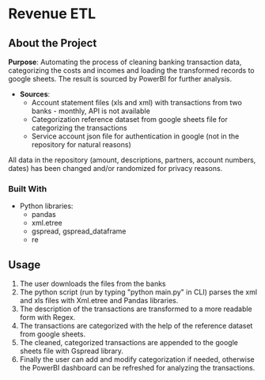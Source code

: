 # Revenue ETL

## About the Project

**Purpose**: Automating the process of cleaning banking transaction data, categorizing the costs and incomes and loading the transformed records to google sheets. The result is sourced by PowerBI for further analysis.

 - **Sources**: 
    - Account statement files (xls and xml) with transactions from two banks - monthly, API is not available
    - Categorization reference dataset from google sheets file for categorizing the transactions
    - Service account json file for authentication in google (not in the repository for natural reasons)

All data in the repository (amount, descriptions, partners, account numbers, dates) has been changed and/or randomized for privacy reasons.

### Built With

- Python libraries:
  - pandas
  - xml.etree
  - gspread, gspread_dataframe
  - re

## Usage

1. The user downloads the files from the banks
2. The python script (run by typing "python main.py" in CLI) parses the xml and xls files with Xml.etree and Pandas libraries. 
3. The description of the transactions are transformed to a more readable form with Regex.
4. The transactions are categorized with the help of the reference dataset from google sheets. 
5. The cleaned, categorized transactions are appended to the google sheets file with Gspread library. 
6. Finally the user can add and modify categorization if needed, otherwise the PowerBI dashboard can be refreshed for analyzing the transactions.
